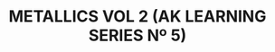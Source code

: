 ---
layout: product
title: "METALLICS VOL 2 (AK LEARNING SERIES Nº 5) "
price: "1400" 
desc: "Knjiga o maketarskim tehnikama"
img_path: "/assets/img/AK508.webp"
brand: "AK"
available: true
special_offer: false
new: false
soon: false
cat: "090000"
subcat: "090200"
subsubcat: "090202"
sifra: "AK508"
popular: true
---